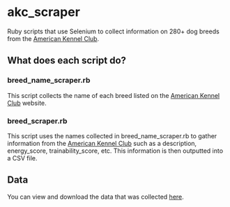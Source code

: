 # akc_scraper

Ruby scripts that use Selenium to collect information on 280+ dog breeds from the [American Kennel Club](https://www.akc.org/).

## What does each script do?

### breed_name_scraper.rb
This script collects the name of each breed listed on the [American Kennel Club](https://www.akc.org/) website.

### breed_scraper.rb
This script uses the names collected in breed_name_scraper.rb to gather information from the [American Kennel Club](https://www.akc.org/) such as a description, energy_score, trainability_score, etc. This information is then outputted into a CSV file.
    
## Data
You can view and download the data that was collected [here](https://github.com/jacksonk-price/akc_scraper/blob/master/output/dogs.csv).


